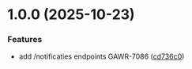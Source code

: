 # 1.0.0 (2025-10-23)


### Features

* add /notificaties endpoints GAWR-7086 ([cd736c0](https://github.com/informatievlaanderen/basisregisters-notifications/commit/cd736c074517fc3c7058be28689a62a4b3911477))
